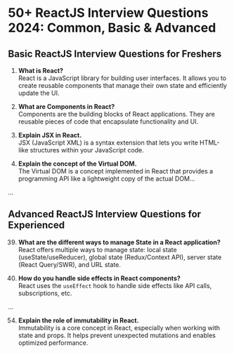 
# 50+ ReactJS Interview Questions 2024: Common, Basic & Advanced

## Basic ReactJS Interview Questions for Freshers

1. **What is React?**  
React is a JavaScript library for building user interfaces. It allows you to create reusable components that manage their own state and efficiently update the UI.

2. **What are Components in React?**  
Components are the building blocks of React applications. They are reusable pieces of code that encapsulate functionality and UI.

3. **Explain JSX in React.**  
JSX (JavaScript XML) is a syntax extension that lets you write HTML-like structures within your JavaScript code.

4. **Explain the concept of the Virtual DOM.**  
The Virtual DOM is a concept implemented in React that provides a programming API like a lightweight copy of the actual DOM...

...

## Advanced ReactJS Interview Questions for Experienced

39. **What are the different ways to manage State in a React application?**  
React offers multiple ways to manage state: local state (useState/useReducer), global state (Redux/Context API), server state (React Query/SWR), and URL state.

40. **How do you handle side effects in React components?**  
React uses the `useEffect` hook to handle side effects like API calls, subscriptions, etc.

...

54. **Explain the role of immutability in React.**  
Immutability is a core concept in React, especially when working with state and props. It helps prevent unexpected mutations and enables optimized performance.
